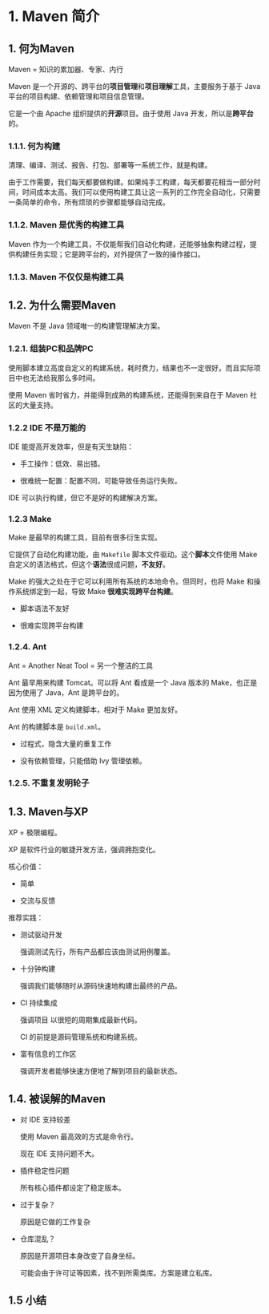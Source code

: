 # 1. Maven 简介

## 1. 何为Maven

Maven = 知识的累加器、专家、内行

Maven 是一个开源的、跨平台的**项目管理**和**项目理解**工具，主要服务于基于 Java 平台的项目构建、依赖管理和项目信息管理。

它是一个由 Apache 组织提供的**开源**项目。由于使用 Java 开发，所以是**跨平台**的。

### 1.1.1. 何为构建

清理、编译、测试、报告、打包、部署等一系统工作，就是构建。

由于工作需要，我们每天都要做构建。如果纯手工构建，每天都要花相当一部分时间，时间成本太高。我们可以使用构建工具让这一系列的工作完全自动化，只需要一条简单的命令，所有烦琐的步骤都能够自动完成。

### 1.1.2. Maven 是优秀的构建工具

Maven 作为一个构建工具，不仅能帮我们自动化构建，还能够抽象构建过程，提供构建任务实现；它是跨平台的，对外提供了一致的操作接口。

### 1.1.3. Maven 不仅仅是构建工具

## 1.2. 为什么需要Maven

Maven 不是 Java 领域唯一的构建管理解决方案。

### 1.2.1. 组装PC和品牌PC

使用脚本建立高度自定义的构建系统，耗时费力，结果也不一定很好。而且实际项目中也无法给我那么多时间。

使用 Maven 省时省力，并能得到成熟的构建系统，还能得到来自在于 Maven 社区的大量支持。

### 1.2.2 IDE 不是万能的

IDE 能提高开发效率，但是有天生缺陷：

* 手工操作：低效、易出错。

* 很难统一配置：配置不同，可能导致任务运行失败。

IDE 可以执行构建，但它不是好的构建解决方案。

### 1.2.3 Make

Make 是最早的构建工具，目前有很多衍生实现。

它提供了自动化构建功能，由 `Makefile` 脚本文件驱动。这个**脚本**文件使用 Make 自定义的语法格式，但这个**语法**很成问题，**不友好**。

Make 的强大之处在于它可以利用所有系统的本地命令。但同时，也将 Make 和操作系统绑定到一起，导致 Make **很难实现跨平台构建**。

* 脚本语法不友好

* 很难实现跨平台构建

### 1.2.4. Ant

Ant = Another Neat Tool = 另一个整洁的工具

Ant 最早用来构建 Tomcat。可以将 Ant 看成是一个 Java 版本的 Make，也正是因为使用了 Java，Ant 是跨平台的。

Ant 使用 XML 定义构建脚本，相对于 Make 更加友好。

Ant 的构建脚本是 `build.xml`。

* 过程式，隐含大量的重复工作

* 没有依赖管理，只能借助 Ivy 管理依赖。

### 1.2.5. 不重复发明轮子



## 1.3. Maven与XP

XP = 极限编程。

XP 是软件行业的敏捷开发方法，强调拥抱变化。

核心价值：

* 简单

* 交流与反馈

推荐实践：

* 测试驱动开发
  
  强调测试先行，所有产品都应该由测试用例覆盖。

* 十分钟构建
  
  强调我们能够随时从源码快速地构建出最终的产品。

* CI 持续集成 
  
  强调项目 以很短的周期集成最新代码。
  
  CI 的前提是源码管理系统和构建系统。

* 富有信息的工作区
  
  强调开发者能够快速方便地了解到项目的最新状态。

## 1.4. 被误解的Maven

* 对 IDE 支持较差
  
  使用 Maven 最高效的方式是命令行。
  
  现在 IDE 支持问题不大。

* 插件稳定性问题
  
  所有核心插件都设定了稳定版本。

* 过于复杂？
  
  原因是它做的工作复杂

* 仓库混乱？
  
  原因是开源项目本身改变了自身坐标。
  
  可能会由于许可证等因素，找不到所需类库。方案是建立私库。

## 1.5 小结
